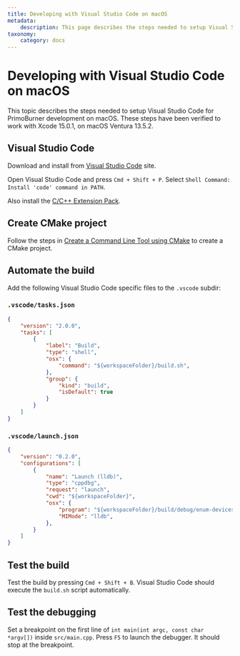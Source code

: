 ```yaml
---
title: Developing with Visual Studio Code on macOS
metadata:
    description: This page describes the steps needed to setup Visual Studio Code for PrimoBurner development on macOS
taxonomy:
    category: docs
---
```


# Developing with Visual Studio Code on macOS

This topic describes the steps needed to setup Visual Studio Code for PrimoBurner development on macOS. These steps have been verified to work with Xcode 15.0.1, on macOS Ventura 13.5.2.

## Visual Studio Code

Download and install from [Visual Studio Code](https://code.visualstudio.com/download) site.

Open Visual Studio Code and press `Cmd + Shift + P`. Select `Shell Command: Install 'code' command in PATH`. 

Also install the [C/C++ Extension Pack](https://marketplace.visualstudio.com/items?itemName=ms-vscode.cpptools-extension-pack).

## Create CMake project 

Follow the steps in [Create a Command Line Tool using CMake](create-cpp-command-line-tool-cmake) to create a CMake project.

## Automate the build

Add the following Visual Studio Code specific files to the `.vscode` subdir:

### `.vscode/tasks.json`

```json
{
    "version": "2.0.0",
    "tasks": [
        {
            "label": "Build",
            "type": "shell",
            "osx": {
                "command": "${workspaceFolder}/build.sh",
            },
            "group": {
                "kind": "build",
                "isDefault": true
            }
        }
    ]
}
```

### `.vscode/launch.json`

```json
{
    "version": "0.2.0",
    "configurations": [
        {
            "name": "Launch (lldb)",
            "type": "cppdbg",
            "request": "launch",
            "cwd": "${workspaceFolder}",
            "osx": {
                "program": "${workspaceFolder}/build/debug/enum-devices",
                "MIMode": "lldb",
            },
        }    
    ]
}
```

## Test the build

Test the build by pressing `Cmd + Shift + B`. Visual Studio Code should execute the `build.sh` script automatically.

## Test the debugging

Set a breakpoint on the first line of `int main(int argc, const char *argv[])` inside `src/main.cpp`. Press `F5` to launch the debugger. It should stop at the breakpoint.
